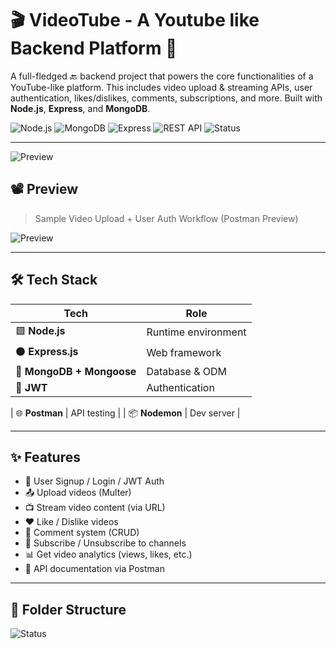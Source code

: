 # 🎬 VideoTube - A Youtube like Backend Platform 🚀

A full-fledged 🔙 backend project that powers the core functionalities of a YouTube-like platform. This includes video upload & streaming APIs, user authentication, likes/dislikes, comments, subscriptions, and more. Built with **Node.js**, **Express**, and **MongoDB**.

![Node.js](https://img.shields.io/badge/Node.js-339933?style=for-the-badge&logo=nodedotjs&logoColor=white)
![MongoDB](https://img.shields.io/badge/MongoDB-4EA94B?style=for-the-badge&logo=mongodb&logoColor=white)
![Express](https://img.shields.io/badge/Express.js-000000?style=for-the-badge&logo=express&logoColor=white)
![REST API](https://img.shields.io/badge/API-RESTful-blue?style=for-the-badge)
![Status](https://img.shields.io/badge/status-Under%20Development-yellow)

---

![Preview](https://substackcdn.com/image/fetch/$s_!RUXi!,w_1456,c_limit,f_webp,q_auto:good,fl_lossy/https%3A%2F%2Fsubstack-post-media.s3.amazonaws.com%2Fpublic%2Fimages%2F2a933717-1d59-46a6-ba51-76e24ae048fc_1280x1502.gif)


## 📽️ Preview

> Sample Video Upload + User Auth Workflow (Postman Preview)

![Preview](https://media.giphy.com/media/3orieY2aXjHZzv3XFe/giphy.gif)

---

## 🛠️ Tech Stack

| Tech | Role |
|------|------|
| 🟩 **Node.js** | Runtime environment |
| ⚫ **Express.js** | Web framework |
| 🍃 **MongoDB + Mongoose** | Database & ODM |
| 🔐 **JWT** | Authentication |

| 🌐 **Postman** | API testing |
| 📦 **Nodemon** | Dev server |

---

## ✨ Features

- 🧑 User Signup / Login / JWT Auth
- 📤 Upload videos (Multer)
- 📺 Stream video content (via URL)
- ❤️ Like / Dislike videos
- 💬 Comment system (CRUD)
- 🔔 Subscribe / Unsubscribe to channels
- 📊 Get video analytics (views, likes, etc.)
- 🧾 API documentation via Postman

---

## 📁 Folder Structure

![Status](https://img.shields.io/badge/status-Under%20Development-yellow)
